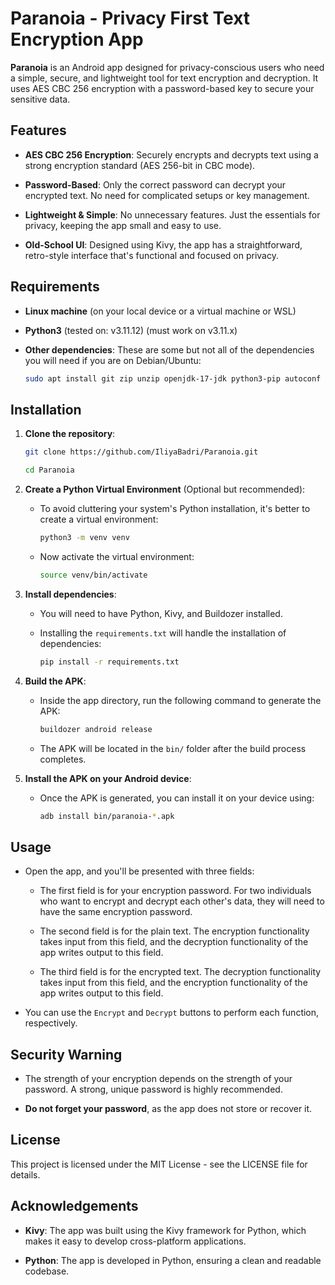 # Paranoia - Privacy First Text Encryption App

**Paranoia** is an Android app designed for privacy-conscious users who need a simple, secure, and lightweight tool for text encryption and decryption. It uses AES CBC 256 encryption with a password-based key to secure your sensitive data.

## Features

-   **AES CBC 256 Encryption**: Securely encrypts and decrypts text using a strong encryption standard (AES 256-bit in CBC mode).
    
-   **Password-Based**: Only the correct password can decrypt your encrypted text. No need for complicated setups or key management.
    
-   **Lightweight & Simple**: No unnecessary features. Just the essentials for privacy, keeping the app small and easy to use.
    
-   **Old-School UI**: Designed using Kivy, the app has a straightforward, retro-style interface that's functional and focused on privacy.
    

## Requirements

-   **Linux machine** (on your local device or a virtual machine or WSL)
    
-   **Python3** (tested on: v3.11.12) (must work on v3.11.x)
    
-   **Other dependencies**: These are some but not all of the dependencies you will need if you are on Debian/Ubuntu:
    
    ```bash
    sudo apt install git zip unzip openjdk-17-jdk python3-pip autoconf libtool pkg-config zlib1g-dev libncurses5-dev libncursesw5-dev libtinfo5 cmake libffi-dev libssl-dev
    ```
    

## Installation

1.  **Clone the repository**:
    
    ```bash
    git clone https://github.com/IliyaBadri/Paranoia.git
    ```
    
    ```bash
    cd Paranoia
    ```
    
2.  **Create a Python Virtual Environment** (Optional but recommended):
    
    -   To avoid cluttering your system's Python installation, it's better to create a virtual environment:
        
        ```bash
        python3 -m venv venv
        ```
        
    -   Now activate the virtual environment:
        
        ```bash
        source venv/bin/activate
        ```
        
3.  **Install dependencies**:
    
    -   You will need to have Python, Kivy, and Buildozer installed.
        
    -   Installing the `requirements.txt` will handle the installation of dependencies:
        
        ```bash
        pip install -r requirements.txt
        ```
        
4.  **Build the APK**:
    
    -   Inside the app directory, run the following command to generate the APK:
        
        ```bash
        buildozer android release
        ```
        
    -   The APK will be located in the `bin/` folder after the build process completes.
        
5.  **Install the APK on your Android device**:
    
    -   Once the APK is generated, you can install it on your device using:
        
        ```bash
        adb install bin/paranoia-*.apk
        ```
        

## Usage

-   Open the app, and you'll be presented with three fields:
    
    -   The first field is for your encryption password. For two individuals who want to encrypt and decrypt each other's data, they will need to have the same encryption password.
        
    -   The second field is for the plain text. The encryption functionality takes input from this field, and the decryption functionality of the app writes output to this field.
        
    -   The third field is for the encrypted text. The decryption functionality takes input from this field, and the encryption functionality of the app writes output to this field.
        
-   You can use the `Encrypt` and `Decrypt` buttons to perform each function, respectively.
    

## Security Warning

-   The strength of your encryption depends on the strength of your password. A strong, unique password is highly recommended.
    
-   **Do not forget your password**, as the app does not store or recover it.
    

## License

This project is licensed under the MIT License - see the LICENSE file for details.

## Acknowledgements

-   **Kivy**: The app was built using the Kivy framework for Python, which makes it easy to develop cross-platform applications.
    
-   **Python**: The app is developed in Python, ensuring a clean and readable codebase.
